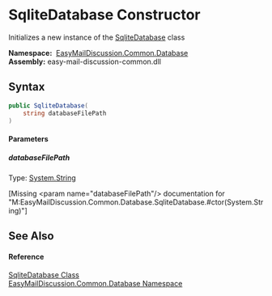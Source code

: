 SqliteDatabase Constructor
==========================
Initializes a new instance of the [SqliteDatabase][1] class

  **Namespace:**  [EasyMailDiscussion.Common.Database][2]  
  **Assembly:** easy-mail-discussion-common.dll

Syntax
------

```csharp
public SqliteDatabase(
	string databaseFilePath
)
```

#### Parameters

##### *databaseFilePath*
Type: [System.String][3]  

[Missing &lt;param name="databaseFilePath"/> documentation for "M:EasyMailDiscussion.Common.Database.SqliteDatabase.#ctor(System.String)"]



See Also
--------

#### Reference
[SqliteDatabase Class][1]  
[EasyMailDiscussion.Common.Database Namespace][2]  

[1]: README.md
[2]: ../README.md
[3]: https://docs.microsoft.com/dotnet/api/system.string